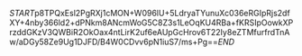$START$p8TPQxEsl2PgRXj1cMON+W096lU+5LdryaTYunuXc036eRGIpRjs2dfXY+4nby366ld2+dPNkm8ANcmWoG5C8Z3s1LeOqKU4RBa+fKRSIpOowkXPrzddGKzV3QWBiR2OkOax4ntLirK2uf6eAUpGcHrov6T22Iy8eZTMfurfrdTnAw/aDGy58Ze9Ug1DJFD/B4W0CDvv6pN1iuS7/ms+Pg==$END$